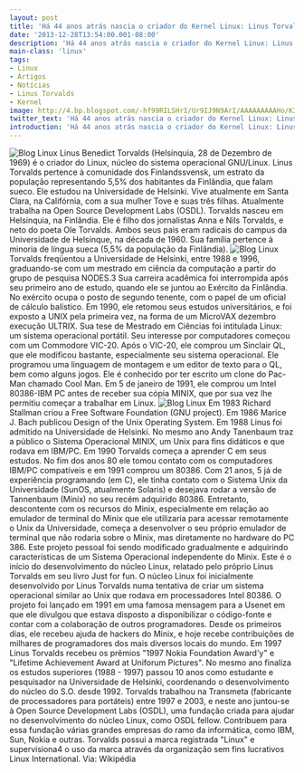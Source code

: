 ```yaml
---
layout: post
title: 'Há 44 anos atrás nascia o criador do Kernel Linux: Linus Torvalds'
date: '2013-12-28T13:54:00.001-08:00'
description: 'Há 44 anos atrás nascia o criador do Kernel Linux: Linus Torvalds'
main-class: 'linux'
tags:
- Linux
- Artigos
- Notícias
- Linus Torvalds
- Kernel
image: http://4.bp.blogspot.com/-hf99RILSHrI/Ur9IJ9N9ArI/AAAAAAAAAHo/K3__NmbgckU/s72-c/linus-torvalds-aniversario.png
twitter_text: 'Há 44 anos atrás nascia o criador do Kernel Linux: Linus Torvalds'
introduction: 'Há 44 anos atrás nascia o criador do Kernel Linux: Linus Torvalds'
---
```

![Blog Linux](http://4.bp.blogspot.com/-hf99RILSHrI/Ur9IJ9N9ArI/AAAAAAAAAHo/K3__NmbgckU/s400/linus-torvalds-aniversario.png "Blog Linux")
Linus Benedict Torvalds (Helsínquia, 28 de Dezembro de 1969) é o criador do Linux, núcleo do sistema operacional GNU/Linux.
Linus Torvalds pertence à comunidade dos Finlandssvensk, um estrato da população representando 5,5% dos habitantes da Finlândia, que falam sueco. Ele estudou na Universidade de Helsinki. Vive atualmente em Santa Clara, na Califórnia, com a sua mulher Tove e suas três filhas. Atualmente trabalha na Open Source Development Labs (OSDL).
Torvalds nasceu em Helsínquia, na Finlândia. Ele é filho dos jornalistas Anna e Nils Torvalds, e neto do poeta Ole Torvalds. Ambos seus pais eram radicais do campus da Universidade de Helsinque, na década de 1960. Sua família pertence à minoria de língua sueca (5,5% da população da Finlândia). 
![Blog Linux](http://3.bp.blogspot.com/-smIFMcXHJbo/Ur9H8pIFaII/AAAAAAAAAHY/Uz8m7LZsVGw/s320/60096_3778977997543_1461284816_n.jpg "Blog Linux")
Torvalds freqüentou a Universidade de Helsinki, entre 1988 e 1996, graduando-se com um mestrado em ciência da computação a partir do grupo de pesquisa NODES.3 Sua carreira acadêmica foi interrompida após seu primeiro ano de estudo, quando ele se juntou ao Exército da Finlândia. No exército ocupa o posto de segundo tenente, com o papel de um oficial de cálculo balístico. Em 1990, ele retomou seus estudos universitários, e foi exposto a UNIX pela primeira vez, na forma de um MicroVAX dezembro execução ULTRIX. Sua tese de Mestrado em Ciências foi intitulada Linux: um sistema operacional portátil.  Seu interesse por computadores começou com um Commodore VIC-20. Após o VIC-20, ele comprou um Sinclair QL, que ele modificou bastante, especialmente seu sistema operacional. Ele programou uma linguagem de montagem e um editor de texto para o QL, bem como alguns jogos. Ele é conhecido por ter escrito um clone do Pac-Man chamado Cool Man. Em 5 de janeiro de 1991, ele comprou um Intel 80386-IBM PC antes de receber sua cópia MINIX, que por sua vez lhe permitiu começar a trabalhar em Linux. 
![Blog Linux](http://3.bp.blogspot.com/-O2qwDOaAl1o/Ur9IDz3uVdI/AAAAAAAAAHg/U0L21zSTqJw/s320/554242_3779445209223_1638248634_n.jpg "Blog Linux")
Em 1983 Richard Stallman criou a Free Software Foundation (GNU project). Em 1986 Marice J. Bach publicou Design of the Unix Operating System. Em 1988 Linus foi admitido na Universidade de Helsinki. No mesmo ano Andy Tanenbaum traz a público o Sistema Operacional MINIX, um Unix para fins didáticos e que rodava em IBM/PC. Em 1990 Torvalds começa a aprender C em seus estudos.  No fim dos anos 80 ele tomou contato com os computadores IBM/PC compatíveis e em 1991 comprou um 80386. Com 21 anos, 5 já de experiência programando (em C), ele tinha contato com o Sistema Unix da Universidade (SunOS, atualmente Solaris) e desejava rodar a versão de Tannenbaum (Minix) no seu recém adquirido 80386. Entretanto, descontente com os recursos do Minix, especialmente em relação ao emulador de terminal do Minix que ele utilizaria para acessar remotamente o Unix da Universidade, começa a desenvolver o seu próprio emulador de terminal que não rodaria sobre o Minix, mas diretamente no hardware do PC 386. Este projeto pessoal foi sendo modificado gradualmente e adquirindo características de um Sistema Operacional independente do Minix. Este é o início do desenvolvimento do núcleo Linux, relatado pelo próprio Linus Torvalds em seu livro Just for fun.  O núcleo Linux foi inicialmente desenvolvido por Linus Torvalds numa tentativa de criar um sistema operacional similar ao Unix que rodava em processadores Intel 80386. O projeto foi lançado em 1991 em uma famosa mensagem para a Usenet em que ele divulgou que estava disposto a disponibilizar o código-fonte e contar com a colaboração de outros programadores. Desde os primeiros dias, ele recebeu ajuda de hackers do Minix, e hoje recebe contribuições de milhares de programadores dos mais diversos locais do mundo.  Em 1997 Linus Torvalds recebeu os prêmios "1997 Nokia Foundation Award'y" e "Lifetime Achievement Award at Uniforum Pictures". No mesmo ano finaliza os estudos superiores (1988 - 1997) passou 10 anos como estudante e pesquisador na Universidade de Helsinki, coordenando o desenvolvimento do núcleo do S.O. desde 1992.  Torvalds trabalhou na Transmeta (fabricante de processadores para portáteis) entre 1997 e 2003, e neste ano juntou-se à Open Source Development Labs (OSDL), uma fundação criada para ajudar no desenvolvimento do núcleo Linux, como OSDL fellow. Contribuem para essa fundação várias grandes empresas do ramo da informática, como IBM, Sun, Nokia e outras.  Torvalds possui a marca registrada "Linux" e supervisiona4 o uso da marca através da organização sem fins lucrativos Linux International.
Via: Wikipédia
